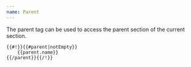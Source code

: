 ```yaml
---
name: Parent
---
```


The parent tag can be used to access the parent section of the current section.

```markup
{{#!}}{{#parent|notEmpty}}
	{{parent.name}}
{{/parent}}{{/!}}
```